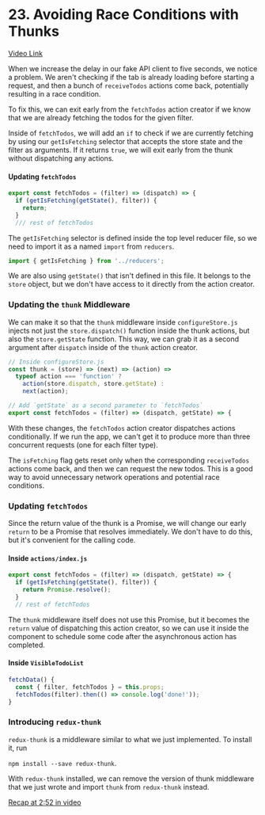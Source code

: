 # 23. Avoiding Race Conditions with Thunks
[Video Link](https://egghead.io/lessons/javascript-redux-avoiding-race-conditions-with-thunks)

When we increase the delay in our fake API client to five seconds, we notice a problem. We aren't checking if the tab is already loading before starting a request, and then a bunch of `receiveTodos` actions come back, potentially resulting in a race condition.

To fix this, we can exit early from the `fetchTodos` action creator if we know that we are already fetching the todos for the given filter.

Inside of `fetchTodos`, we will add an `if` to check if we are currently fetching by using our `getIsFetching` selector that accepts the store state and the filter as arguments. If it returns `true`, we will exit early from the thunk without dispatching any actions.

#### Updating `fetchTodos`
```javascript
export const fetchTodos = (filter) => (dispatch) => {
  if (getIsFetching(getState(), filter)) {
    return;
  }
  /// rest of fetchTodos
```

The `getIsFetching` selector is defined inside the top level reducer file, so we need to import it as a named `import` from `reducers`.

```javascript
import { getIsFetching } from '../reducers';
```

We are also using `getState()` that isn't defined in this file. It belongs to the `store` object, but we don't have access to it directly from the action creator.

### Updating the `thunk` Middleware

We can make it so that the `thunk` middleware inside `configureStore.js` injects not just the `store.dispatch()` function inside the thunk actions, but also the `store.getState` function. This way, we can grab it as a second argument after `dispatch` inside of the `thunk` action creator.

```javascript
// Inside configureStore.js
const thunk = (store) => (next) => (action) =>
  typeof action === 'function' ?
    action(store.dispatch, store.getState) :
    next(action);
```

```javascript
// Add `getState` as a second parameter to `fetchTodos`
export const fetchTodos = (filter) => (dispatch, getState) => {
```

With these changes, the `fetchTodos` action creator dispatches actions conditionally. If we run the app, we can't get it to produce more than three concurrent requests (one for each filter type).

The `isFetching` flag gets reset only when the corresponding `receiveTodos` actions come back, and then we can request the new todos. This is a good way to avoid unnecessary network operations and potential race conditions.

### Updating `fetchTodos`

Since the return value of the thunk is a Promise, we will change our early `return` to be a Promise that resolves immediately. We don't have to do this, but it's convenient for the calling code.

#### Inside `actions/index.js`
```javascript
export const fetchTodos = (filter) => (dispatch, getState) => {
  if (getIsFetching(getState(), filter)) {
    return Promise.resolve();
  }
  // rest of fetchTodos
```

The `thunk` middleware itself does not use this Promise, but it becomes the `return` value of dispatching this action creator, so we can use it inside the component to schedule some code after the asynchronous action has completed.

#### Inside `VisibleTodoList`
```javascript
fetchData() {
  const { filter, fetchTodos } = this.props;
  fetchTodos(filter).then(() => console.log('done!'));
}
```

### Introducing `redux-thunk`

`redux-thunk` is a middleware similar to what we just implemented. To install it, run

`npm install --save redux-thunk`.


With `redux-thunk` installed, we can remove the version of thunk middleware that we just wrote and import `thunk` from `redux-thunk` instead.

[Recap at 2:52 in video](https://egghead.io/lessons/javascript-redux-avoiding-race-conditions-with-thunks)
